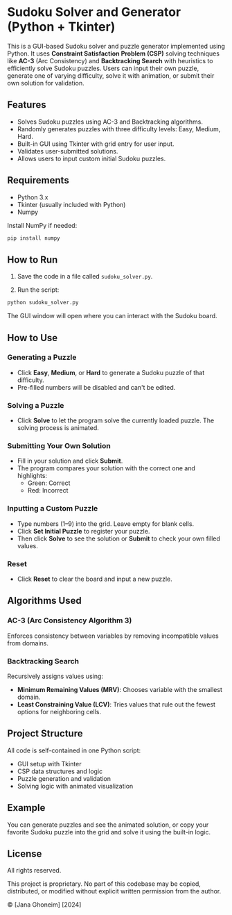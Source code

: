 # Sudoku Solver and Generator (Python + Tkinter)

This is a GUI-based Sudoku solver and puzzle generator implemented using Python. It uses **Constraint Satisfaction Problem (CSP)** solving techniques like **AC-3** (Arc Consistency) and **Backtracking Search** with heuristics to efficiently solve Sudoku puzzles. Users can input their own puzzle, generate one of varying difficulty, solve it with animation, or submit their own solution for validation.

## Features

- Solves Sudoku puzzles using AC-3 and Backtracking algorithms.
- Randomly generates puzzles with three difficulty levels: Easy, Medium, Hard.
- Built-in GUI using Tkinter with grid entry for user input.
- Validates user-submitted solutions.
- Allows users to input custom initial Sudoku puzzles.

## Requirements

- Python 3.x
- Tkinter (usually included with Python)
- Numpy

Install NumPy if needed:

```bash
pip install numpy
```

## How to Run

1. Save the code in a file called `sudoku_solver.py`.

2. Run the script:

```bash
python sudoku_solver.py
```

The GUI window will open where you can interact with the Sudoku board.

## How to Use

### Generating a Puzzle
- Click **Easy**, **Medium**, or **Hard** to generate a Sudoku puzzle of that difficulty.
- Pre-filled numbers will be disabled and can't be edited.

### Solving a Puzzle
- Click **Solve** to let the program solve the currently loaded puzzle. The solving process is animated.

### Submitting Your Own Solution
- Fill in your solution and click **Submit**.
- The program compares your solution with the correct one and highlights:
  - Green: Correct
  - Red: Incorrect

### Inputting a Custom Puzzle
- Type numbers (1–9) into the grid. Leave empty for blank cells.
- Click **Set Initial Puzzle** to register your puzzle.
- Then click **Solve** to see the solution or **Submit** to check your own filled values.

### Reset
- Click **Reset** to clear the board and input a new puzzle.

## Algorithms Used

### AC-3 (Arc Consistency Algorithm 3)
Enforces consistency between variables by removing incompatible values from domains.

### Backtracking Search
Recursively assigns values using:
- **Minimum Remaining Values (MRV)**: Chooses variable with the smallest domain.
- **Least Constraining Value (LCV)**: Tries values that rule out the fewest options for neighboring cells.

## Project Structure

All code is self-contained in one Python script:
- GUI setup with Tkinter
- CSP data structures and logic
- Puzzle generation and validation
- Solving logic with animated visualization

## Example

You can generate puzzles and see the animated solution, or copy your favorite Sudoku puzzle into the grid and solve it using the built-in logic.

## License

All rights reserved.

This project is proprietary. No part of this codebase may be copied, distributed, or modified without explicit written permission from the author.

© [Jana Ghoneim] [2024]